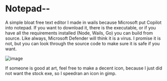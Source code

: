 # Notepad--

A simple bloat free text editor I made in wails because Microsoft put Copilot into notepad. If you want to download it, there is the executable, or if you have all the requirements installed (Node, Wails, Go) you can build from source. Like always, Microsoft Defender will think it is a virus. I promise it is not, but you can look through the source code to make sure it is safe if you want. 

![image](https://github.com/user-attachments/assets/cbc424a1-398e-4ae1-8510-4689adbc53ec)

If someone is good at art, feel free to make a decent icon, because I just did not want the stock exe, so I speedran an icon in gimp.
